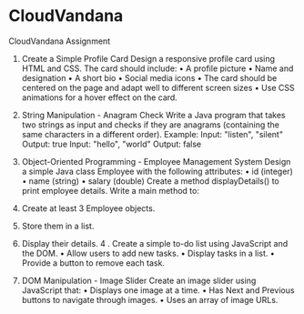 # CloudVandana
CloudVandana Assignment 

1. Create a Simple Profile Card 
Design a responsive profile card using HTML and CSS. The card should include: 
• A profile picture 
• Name and designation 
• A short bio 
• Social media icons 
• The card should be centered on the page and adapt well to different screen sizes 
• Use CSS animations for a hover effect on the card.
 
3. String Manipulation - Anagram Check 
Write a Java program that takes two strings as input and checks if they are anagrams 
(containing the same characters in a different order). 
Example: 
Input: "listen", "silent" 
Output: true 
Input: "hello", "world" 
Output: false 

4. Object-Oriented Programming - Employee Management System 
Design a simple Java class Employee with the following attributes: 
• id (integer) 
• name (string) 
• salary (double) 
Create a method displayDetails() to print employee details. 
Write a main method to: 
1. Create at least 3 Employee objects. 
2. Store them in a list. 
3. Display their details. 
4 . Create a simple to-do list using JavaScript and the DOM. 
• Allow users to add new tasks. 
• Display tasks in a list. 
• Provide a button to remove each task. 
 
 
 
5. DOM Manipulation - Image Slider 
Create an image slider using JavaScript that: 
• Displays one image at a time. 
• Has Next and Previous buttons to navigate through images. 
• Uses an array of image URLs.
